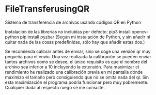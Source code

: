 # FileTransferusingQR
Sistema de transferencia de archivos usando códigos QR en Python

Instalación de las librerías no incluidas por defecto:
pip3 install opencv-python
pip install pyzbar
(Según mi instalación de Python, y sin añadir ni quitar nada de las cosas predefinidas, sólo hay que añadir estas dos.)

Se recomienda calibrar antes de enviar, sino se coge una versión qr muy pequeña para el envío.
Una vez realizada la calibración se pueden enviar tantos archivos como se desee, el único requisito es que el nombre del archivo sea inferior a 10 incluyendo la extensión.
Para maximizar el rendimiento he realizado una calibración previa en mi pantalla dónde maximizo el tamaño pero consiguiendo que no se omita nada del qr. Sin esta 
maximización el programa podría funcionar pero muy pobremente. Cualquier duda al respecto ruego se me consulte.
